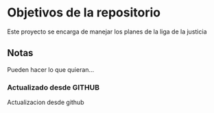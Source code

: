 # Objetivos de la repositorio

Este proyecto se encarga de manejar los planes de la liga de la justicia


## Notas
Pueden hacer lo que quieran...


### Actualizado desde GITHUB
Actualizacion desde github
